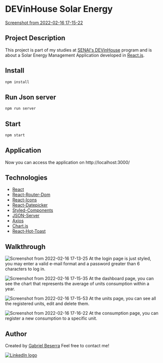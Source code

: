 # DEVinHouse Solar Energy
[Screenshot from 2022-02-16 17-15-22](https://user-images.githubusercontent.com/47508755/154350943-cb452113-90a4-4493-8ec8-aeb0a8bbf4fd.png)

## Project Description
This project is part of my studies at [SENAI's DEVinHouse](https://cadastro.sc.senai.br/l/5yRQf0ABF1174) program and is about a Solar Energy Management Application developed in [React.js](https://reactjs.org/).

## Install
```bash
npm install
```

## Run Json server
```bash
npm run server
```

## Start
```bash
npm start
```

## Application
Now you can access the application on http://localhost:3000/

## Technologies
- [React](https://reactjs.org/)
- [React-Router-Dom](https://www.npmjs.com/package/react-router-dom)
- [React-Icons](https://react-icons.github.io/react-icons)
- [React-Datepicker](https://www.npmjs.com/package/react-datepicker)
- [Styled-Components](https://styled-components.com/)
- [JSON-Server](https://www.npmjs.com/package/json-server)
- [Axios](https://axios-http.com/docs/intro)
- [Chart.js](https://www.chartjs.org/)
- [React-Hot-Toast](https://github.com/fkhadra/react-toastify)

## Walkthrough
![Screenshot from 2022-02-16 17-13-25](https://user-images.githubusercontent.com/47508755/154353315-afdd0ea1-c7ac-4f9c-846b-876239acf8ef.png)
At the login page is just styled, you may enter a valid e-mail format and a password greater than 6 characters to log in.

![Screenshot from 2022-02-16 17-15-35](https://user-images.githubusercontent.com/47508755/154353555-26612183-de1f-44ad-9b0f-18bfdd987c88.png)
At the dashboard page, you can see the chart that represents the average of units consumption within a year.

![Screenshot from 2022-02-16 17-15-53](https://user-images.githubusercontent.com/47508755/154353591-b93880dd-c5c5-43c9-9a02-e96d8654a1e5.png)
At the units page, you can see all the registered units, edit and delete them.

![Screenshot from 2022-02-16 17-16-22](https://user-images.githubusercontent.com/47508755/154353804-b2657c50-7785-4aa5-82b8-c63a65bf0cf9.png)
At the consumption page, you can register a new consumption to a specific unit.

## Author
Created by [Gabriel Beserra](https://github.com/gbeserra95)
Feel free to contact me!
<div style="display: flex;">
  <a href="https://www.linkedin.com/in/-gabrielbeserra/" target="_blank">
    <img src="https://img.shields.io/badge/LinkedIn-0077B5?style=for-the-badge&logo=linkedin&logoColor=white" alt="LinkedIn logo">
  </a>  
</div>
